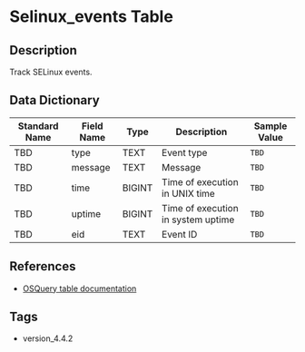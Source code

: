 # Selinux_events Table

## Description
Track SELinux events.

## Data Dictionary
|Standard Name|Field Name|Type|Description|Sample Value|
|---|---|---|---|---|
|TBD|type|TEXT|Event type|`TBD`|
|TBD|message|TEXT|Message|`TBD`|
|TBD|time|BIGINT|Time of execution in UNIX time|`TBD`|
|TBD|uptime|BIGINT|Time of execution in system uptime|`TBD`|
|TBD|eid|TEXT|Event ID|`TBD`|

## References
* [OSQuery table documentation](https://osquery.io/schema/current#selinux_events)

## Tags
* version_4.4.2
